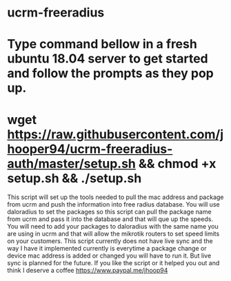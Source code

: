 # ucrm-freeradius

# Type command bellow in a fresh ubuntu 18.04 server to get started and follow the prompts as they pop up.

# wget https://raw.githubusercontent.com/jhooper94/ucrm-freeradius-auth/master/setup.sh && chmod +x setup.sh && ./setup.sh

This script will set up the tools needed to pull the mac address and package from ucrm and push the information into free radius database. 
You will use daloradius to set the packages so this script can pull the package name from ucrm and pass it into the database and that will que up the speeds. You will need to add your packages to daloradius with the same name you are using in ucrm and that will allow the mikrotik routers to set speed limits on your customers. 
This script currently does not have live sync and the way I have it implemented currently is everytime a package change or device mac address is added or changed you will have to run it. But live sync is planned for the future. 
If you like the script or it helped you out and think I deserve a coffee
https://www.paypal.me/jhoop94
